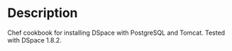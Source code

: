 Description
===========

Chef cookbook for installing DSpace with PostgreSQL and Tomcat. Tested with DSpace 1.8.2.

